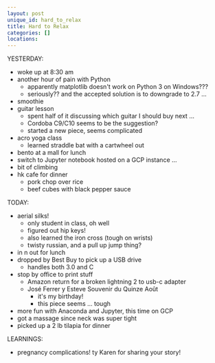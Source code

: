 ```yaml
---
layout: post
unique_id: hard_to_relax
title: Hard to Relax
categories: []
locations: 
---
```


YESTERDAY:
* woke up at 8:30 am
* another hour of pain with Python
  * apparently matplotlib doesn't work on Python 3 on Windows???
  * seriously?? and the accepted solution is to downgrade to 2.7 ...
* smoothie
* guitar lesson
  * spent half of it discussing which guitar I should buy next ...
  * Cordoba C9/C10 seems to be the suggestion?
  * started a new piece, seems complicated
* acro yoga class
  * learned straddle bat with a cartwheel out
* bento at a mall for lunch
* switch to Jupyter notebook hosted on a GCP instance ...
* bit of climbing
* hk cafe for dinner
  * pork chop over rice
  * beef cubes with black pepper sauce

TODAY:
* aerial silks!
  * only student in class, oh well
  * figured out hip keys!
  * also learned the iron cross (tough on wrists)
  * twisty russian, and a pull up jump thing?
* in n out for lunch
* dropped by Best Buy to pick up a USB drive
  * handles both 3.0 and C
* stop by office to print stuff
  * Amazon return for a broken lightning 2 to usb-c adapter
  * José Ferrer y Esteve Souvenir du Quinze Août
    * it's my birthday!
    * this piece seems ... tough
* more fun with Anaconda and Jupyter, this time on GCP
* got a massage since neck was super tight
* picked up a 2 lb tilapia for dinner

LEARNINGS:
* pregnancy complications! ty Karen for sharing your story!
